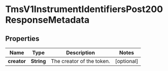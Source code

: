 
# TmsV1InstrumentIdentifiersPost200ResponseMetadata

## Properties
Name | Type | Description | Notes
------------ | ------------- | ------------- | -------------
**creator** | **String** | The creator of the token. |  [optional]



